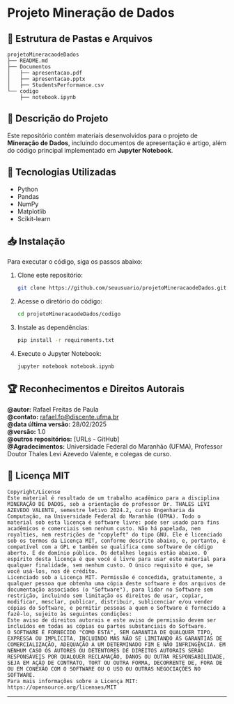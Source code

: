 # Projeto Mineração de Dados

## 📂 Estrutura de Pastas e Arquivos

```
projetoMineracaodeDados
├── README.md
├── Documentos
│   ├── apresentacao.pdf
│   ├── apresentacao.pptx
│   ├── StudentsPerformance.csv
└── codigo
    ├── notebook.ipynb
```

## 📜 Descrição do Projeto

Este repositório contém materiais desenvolvidos para o projeto de **Mineração de Dados**, incluindo documentos de apresentação e artigo, além do código principal implementado em **Jupyter Notebook**.

## 🚀 Tecnologias Utilizadas

- Python
- Pandas
- NumPy
- Matplotlib
- Scikit-learn

## 📥 Instalação

Para executar o código, siga os passos abaixo:

1. Clone este repositório:
   ```bash
   git clone https://github.com/seuusuario/projetoMineracaodeDados.git
   ```
2. Acesse o diretório do código:
   ```bash
   cd projetoMineracaodeDados/codigo
   ```
3. Instale as dependências:
   ```bash
   pip install -r requirements.txt
   ```
4. Execute o Jupyter Notebook:
   ```bash
   jupyter notebook notebook.ipynb
   ```

## 🏆 Reconhecimentos e Direitos Autorais

**@autor:** Rafael Freitas de Paula  
**@contato:** rafael.fp@discente.ufma.br  
**@data última versão:** 28/02/2025  
**@versão:** 1.0  
**@outros repositórios:** [URLs - GitHub]  
**@Agradecimentos:** Universidade Federal do Maranhão (UFMA), Professor Doutor Thales Levi Azevedo Valente, e colegas de curso.

## 📜 Licença MIT



```
Copyright/License
Este material é resultado de um trabalho acadêmico para a disciplina
MINERAÇÃO DE DADOS, sob a orientação do professor Dr. THALES LEVI
AZEVEDO VALENTE, semestre letivo 2024.2, curso Engenharia da
Computação, na Universidade Federal do Maranhão (UFMA). Todo o
material sob esta licença é software livre: pode ser usado para fins
acadêmicos e comerciais sem nenhum custo. Não há papelada, nem
royalties, nem restrições de "copyleft" do tipo GNU. Ele é licenciado
sob os termos da Licença MIT, conforme descrito abaixo, e, portanto, é
compatível com a GPL e também se qualifica como software de código
aberto. É de domínio público. Os detalhes legais estão abaixo. O
espírito desta licença é que você é livre para usar este material para
qualquer finalidade, sem nenhum custo. O único requisito é que, se
você usá-los, nos dê crédito.
Licenciado sob a Licença MIT. Permissão é concedida, gratuitamente, a
qualquer pessoa que obtenha uma cópia deste software e dos arquivos de
documentação associados (o "Software"), para lidar no Software sem
restrição, incluindo sem limitação os direitos de usar, copiar,
modificar, mesclar, publicar, distribuir, sublicenciar e/ou vender
cópias do Software, e permitir pessoas a quem o Software é fornecido a
fazê-lo, sujeito às seguintes condições:
Este aviso de direitos autorais e este aviso de permissão devem ser
incluídos em todas as cópias ou partes substanciais do Software.
O SOFTWARE É FORNECIDO "COMO ESTÁ", SEM GARANTIA DE QUALQUER TIPO,
EXPRESSA OU IMPLÍCITA, INCLUINDO MAS NÃO SE LIMITANDO ÀS GARANTIAS DE
COMERCIALIZAÇÃO, ADEQUAÇÃO A UM DETERMINADO FIM E NÃO INFRINGÊNCIA. EM
NENHUM CASO OS AUTORES OU DETENTORES DE DIREITOS AUTORAIS SERÃO
RESPONSÁVEIS POR QUALQUER RECLAMAÇÃO, DANOS OU OUTRA RESPONSABILIDADE,
SEJA EM AÇÃO DE CONTRATO, TORT OU OUTRA FORMA, DECORRENTE DE, FORA DE
OU EM CONEXÃO COM O SOFTWARE OU O USO OU OUTRAS NEGOCIAÇÕES NO
SOFTWARE.
Para mais informações sobre a Licença MIT:
https://opensource.org/licenses/MIT
```



---
